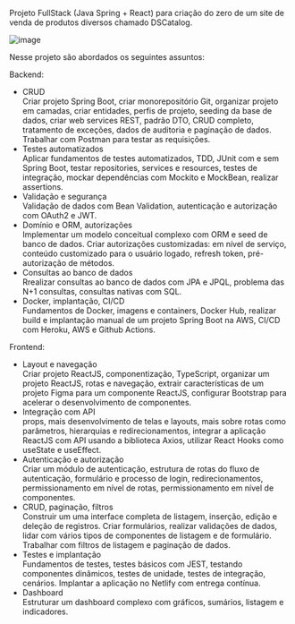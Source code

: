Projeto FullStack (Java Spring + React) para criação do zero de um site de venda de produtos diversos chamado DSCatalog.

![image](https://user-images.githubusercontent.com/101358552/224450673-24471a94-adcb-4316-af59-a00838c6faf4.png)

Nesse projeto são abordados os seguintes assuntos:

Backend:

- CRUD </br> Criar projeto Spring Boot, criar monorepositório Git, organizar projeto em camadas, criar entidades, perfis de projeto, seeding da base de dados, criar web services REST, padrão DTO, CRUD completo, tratamento de exceções, dados de auditoria e paginação de dados. Trabalhar com Postman para testar as requisições.
- Testes automatizados </br>  Aplicar fundamentos de testes automatizados, TDD, JUnit com e sem Spring Boot, testar repositories, services e resources, testes de integração, mockar dependências com Mockito e MockBean, realizar assertions.
- Validação e segurança </br> Validação de dados com Bean Validation, autenticação e autorização com OAuth2 e JWT.
- Domínio e ORM, autorizações </br> Implementar um modelo conceitual complexo com ORM e seed de banco de dados. Criar autorizações customizadas: em nível de serviço, conteúdo customizado para o usuário logado, refresh token, pré-autorização de métodos.
- Consultas ao banco de dados </br> Rrealizar consultas ao banco de dados com JPA e JPQL, problema das N+1 consultas, consultas nativas com SQL.
- Docker, implantação, CI/CD </br> Fundamentos de Docker, imagens e containers, Docker Hub, realizar build e implantação manual de um projeto Spring Boot na AWS, CI/CD com Heroku, AWS e Github Actions.

Frontend:

- Layout e navegação </br> Criar projeto ReactJS, componentização, TypeScript, organizar um projeto ReactJS, rotas e navegação, extrair características de um projeto Figma para um componente ReactJS, configurar Bootstrap para acelerar o desenvolvimento de componentes.
- Integração com API </br> props, mais desenvolvimento de telas e layouts, mais sobre rotas como parâmetros, hierarquias e redirecionamentos, integrar a aplicação ReactJS com API usando a biblioteca Axios, utilizar React Hooks como useState e useEffect.
- Autenticação e autorização </br> Criar um módulo de autenticação, estrutura de rotas do fluxo de autenticação, formulário e processo de login, redirecionamentos, permissionamento em nível de rotas, permissionamento em nível de componentes.
- CRUD, paginação, filtros </br> Construir um uma interface completa de listagem, inserção, edição e deleção de registros. Criar formulários, realizar validações de dados, lidar com vários tipos de componentes de listagem e de formulário. Trabalhar com filtros de listagem e paginação de dados.
- Testes e implantação </br> Fundamentos de testes, testes básicos com JEST, testando componentes dinâmicos, testes de unidade, testes de integração, cenários. Implantar a aplicação no Netlify com entrega contínua.
- Dashboard </br> Estruturar um dashboard complexo com gráficos, sumários, listagem e indicadores.

